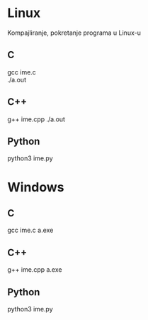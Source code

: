 # Linux
Kompajliranje, pokretanje programa u Linux-u

## C
gcc ime.c<br>
./a.out

## C++
g++ ime.cpp
./a.out

## Python
python3 ime.py


# Windows

## C
gcc ime.c
a.exe

## C++
g++ ime.cpp
a.exe

## Python
python3 ime.py